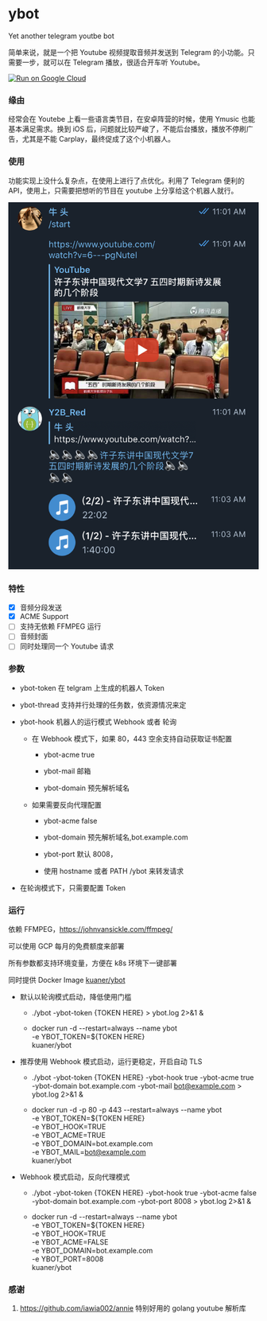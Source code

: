 # ybot

Yet another telegram youtbe bot

简单来说，就是一个把 Youtube 视频提取音频并发送到 Telegram 的小功能。只需要一步，就可以在 Telegram 播放，很适合开车听 Youtube。

[![Run on Google Cloud](https://storage.googleapis.com/cloudrun/button.svg)](https://console.cloud.google.com/cloudshell/editor?shellonly=true&cloudshell_image=gcr.io/cloudrun/button&cloudshell_git_repo=https://github.com/kuaner/ybot.git)

### 缘由

经常会在 Youtebe 上看一些语言类节目，在安卓阵营的时候，使用 Ymusic 也能基本满足需求。换到 iOS 后，问题就比较严峻了，不能后台播放，播放不停刷广告，尤其是不能 Carplay，最终促成了这个小机器人。

### 使用

功能实现上没什么复杂点，在使用上进行了点优化。利用了 Telegram 便利的 API，使用上，只需要把想听的节目在 youtube 上分享给这个机器人就行。

![avatar](./picture/1.png)

### 特性

- [x] 音频分段发送
- [x] ACME Support
- [ ] 支持无依赖 FFMPEG 运行
- [ ] 音频封面
- [ ] 同时处理同一个 Youtube 请求

### 参数

- ybot-token 在 telgram 上生成的机器人 Token

- ybot-thread 支持并行处理的任务数，依资源情况来定

- ybot-hook 机器人的运行模式 Webhook 或者 轮询

  - 在 Webhook 模式下，如果 80，443 空余支持自动获取证书配置

    - ybot-acme true

    - ybot-mail 邮箱

    - ybot-domain 预先解析域名

  - 如果需要反向代理配置

    - ybot-acme false

    - ybot-domain 预先解析域名,bot.example.com

    - ybot-port 默认 8008，

    - 使用 hostname 或者 PATH /ybot 来转发请求

- 在轮询模式下，只需要配置 Token

### 运行

依赖 FFMPEG，https://johnvansickle.com/ffmpeg/

可以使用 GCP 每月的免费额度来部署

所有参数都支持环境变量，方便在 k8s 环境下一键部署

同时提供 Docker Image [kuaner/ybot](https://hub.docker.com/r/kuaner/ybot)

- 默认以轮询模式启动，降低使用门槛

  - ./ybot -ybot-token {TOKEN HERE} > ybot.log 2>&1 &

  - docker run -d --restart=always --name ybot \
    -e YBOT_TOKEN=\${TOKEN HERE} \
    kuaner/ybot

- 推荐使用 Webhook 模式启动，运行更稳定，开启自动 TLS

  - ./ybot -ybot-token {TOKEN HERE} -ybot-hook true -ybot-acme true -ybot-domain bot.example.com -ybot-mail bot@example.com > ybot.log 2>&1 &

  - docker run -d -p 80 -p 443 --restart=always --name ybot \
    -e YBOT_TOKEN=\${TOKEN HERE} \
    -e YBOT_HOOK=TRUE \
    -e YBOT_ACME=TRUE \
    -e YBOT_DOMAIN=bot.example.com \
    -e YBOT_MAIL=bot@example.com \
    kuaner/ybot

- Webhook 模式启动，反向代理模式

  - ./ybot -ybot-token {TOKEN HERE} -ybot-hook true -ybot-acme false -ybot-domain bot.example.com -ybot-port 8008 > ybot.log 2>&1 &

  - docker run -d --restart=always --name ybot \
    -e YBOT_TOKEN=\${TOKEN HERE} \
    -e YBOT_HOOK=TRUE \
    -e YBOT_ACME=FALSE \
    -e YBOT_DOMAIN=bot.example.com \
    -e YBOT_PORT=8008 \
    kuaner/ybot

### 感谢

1. https://github.com/iawia002/annie 特别好用的 golang youtube 解析库
